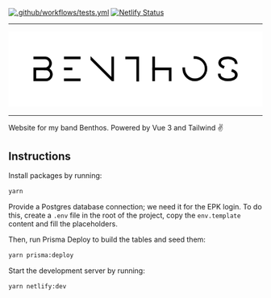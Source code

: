 [![.github/workflows/tests.yml](https://github.com/taleeus/benthos-v2/actions/workflows/tests.yml/badge.svg)](https://github.com/taleeus/benthos-v2/actions/workflows/tests.yml)
[![Netlify Status](https://api.netlify.com/api/v1/badges/fab2a20c-ed4d-4398-9028-e012c0679503/deploy-status)](https://app.netlify.com/sites/benthos/deploys)

---

![Benthos Logo](https://github.com/taleeus/benthos-v2/blob/main/public/assets/logos/logo-black.svg?raw=true)

---

Website for my band Benthos. Powered by Vue 3 and Tailwind ✌️

## Instructions
Install packages by running:
```sh
yarn
```

Provide a Postgres database connection; we need it for the EPK login. To do this, create a `.env` file in the root of the project, copy the `env.template` content and fill the placeholders.

Then, run Prisma Deploy to build the tables and seed them:
```sh
yarn prisma:deploy
```

Start the development server by running:
```sh
yarn netlify:dev
```
